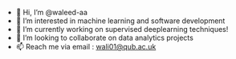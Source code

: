 - 👋 Hi, I’m @waleed-aa 
- 👀 I’m interested in machine learning and software development
- 🌱 I’m currently working on supervised deeplearning techniques!
- 💞️ I’m looking to collaborate on data analytics projects
- 📫 Reach me via email : wali01@qub.ac.uk

<!---
waleed-aa/waleed-aa is a ✨ special ✨ repository because its `README.md` (this file) appears on your GitHub profile.
You can click the Preview link to take a look at your changes.
--->
